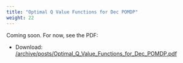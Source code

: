 ```yaml
---
title: "Optimal Q Value Functions for Dec POMDP"
weight: 22
---
```


Coming soon. For now, see the PDF:

- Download: [/archive/posts/Optimal_Q_Value_Functions_for_Dec_POMDP.pdf](/archive/posts/Optimal_Q_Value_Functions_for_Dec_POMDP.pdf)

